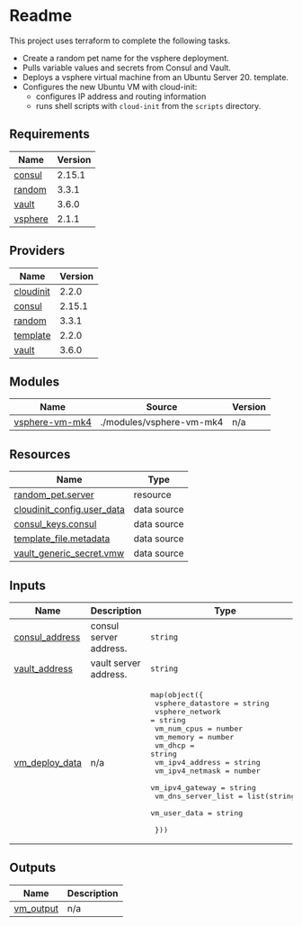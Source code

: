 # Readme

This project uses terraform to complete the following tasks.

- Create a random pet name for the vsphere deployment.
- Pulls variable values and secrets from Consul and Vault.
- Deploys a vsphere virtual machine from an Ubuntu Server 20. template.
- Configures the new Ubuntu VM with cloud-init:
  - configures IP address and routing information
  - runs shell scripts with `cloud-init` from the `scripts` directory.


## Requirements

| Name | Version |
|------|---------|
| <a name="requirement_consul"></a> [consul](#requirement\_consul) | 2.15.1 |
| <a name="requirement_random"></a> [random](#requirement\_random) | 3.3.1 |
| <a name="requirement_vault"></a> [vault](#requirement\_vault) | 3.6.0 |
| <a name="requirement_vsphere"></a> [vsphere](#requirement\_vsphere) | 2.1.1 |

## Providers

| Name | Version |
|------|---------|
| <a name="provider_cloudinit"></a> [cloudinit](#provider\_cloudinit) | 2.2.0 |
| <a name="provider_consul"></a> [consul](#provider\_consul) | 2.15.1 |
| <a name="provider_random"></a> [random](#provider\_random) | 3.3.1 |
| <a name="provider_template"></a> [template](#provider\_template) | 2.2.0 |
| <a name="provider_vault"></a> [vault](#provider\_vault) | 3.6.0 |

## Modules

| Name | Source | Version |
|------|--------|---------|
| <a name="module_vsphere-vm-mk4"></a> [vsphere-vm-mk4](#module\_vsphere-vm-mk4) | ./modules/vsphere-vm-mk4 | n/a |

## Resources

| Name | Type |
|------|------|
| [random_pet.server](https://registry.terraform.io/providers/hashicorp/random/3.3.1/docs/resources/pet) | resource |
| [cloudinit_config.user_data](https://registry.terraform.io/providers/hashicorp/cloudinit/latest/docs/data-sources/config) | data source |
| [consul_keys.consul](https://registry.terraform.io/providers/hashicorp/consul/2.15.1/docs/data-sources/keys) | data source |
| [template_file.metadata](https://registry.terraform.io/providers/hashicorp/template/latest/docs/data-sources/file) | data source |
| [vault_generic_secret.vmw](https://registry.terraform.io/providers/hashicorp/vault/3.6.0/docs/data-sources/generic_secret) | data source |

## Inputs

| Name | Description | Type | Default | Required |
|------|-------------|------|---------|:--------:|
| <a name="input_consul_address"></a> [consul\_address](#input\_consul\_address) | consul server address. | `string` | `"http:<ip>:8500"` | no |
| <a name="input_vault_address"></a> [vault\_address](#input\_vault\_address) | vault server address. | `string` | `"http:<ip>:8200"` | no |
| <a name="input_vm_deploy_data"></a> [vm\_deploy\_data](#input\_vm\_deploy\_data) | n/a | <pre>map(object({<br>    vsphere_datastore  = string<br>    vsphere_network    = string<br>    vm_num_cpus        = number<br>    vm_memory          = number<br>    vm_dhcp            = string<br>    vm_ipv4_address    = string<br>    vm_ipv4_netmask    = number<br>    vm_ipv4_gateway    = string<br>    vm_dns_server_list = list(string)<br>    vm_user_data       = string<br><br>  }))</pre> | n/a | yes |

## Outputs

| Name | Description |
|------|-------------|
| <a name="output_vm_output"></a> [vm\_output](#output\_vm\_output) | n/a |
